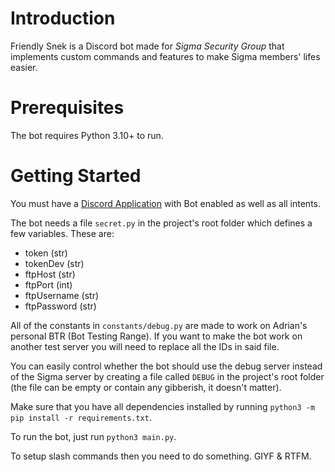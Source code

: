 # Introduction

Friendly Snek is a Discord bot made for *Sigma Security Group* that implements custom commands and features to make Sigma members' lifes easier.

# Prerequisites

The bot requires Python 3.10+ to run.

# Getting Started

You must have a [Discord Application](https://discord.com/developers/applications) with Bot enabled as well as all intents.

The bot needs a file `secret.py` in the project's root folder which defines a few variables. These are:

* token (str)
* tokenDev (str)
* ftpHost (str)
* ftpPort (int)
* ftpUsername (str)
* ftpPassword (str)

All of the constants in `constants/debug.py` are made to work on Adrian's personal BTR (Bot Testing Range). If you want to make the bot work on another test server you will need to replace all the IDs in said file.

You can easily control whether the bot should use the debug server instead of the Sigma server by creating a file called `DEBUG` in the project's root folder (the file can be empty or contain any gibberish, it doesn't matter).

Make sure that you have all dependencies installed by running `python3 -m pip install -r requirements.txt`.

To run the bot, just run `python3 main.py`.

To setup slash commands then you need to do something. GIYF & RTFM.
